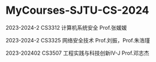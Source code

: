 # MyCourses-SJTU-CS-2024

2023-2024-2 CS3312 计算机系统安全 Prof.张媛媛

2023-2024-2 CS3325 网络安全技术 Prof.刘振，Prof.朱浩瑾

2023-202402 CS3507 工程实践与科技创新Ⅳ-J Prof.邓志杰
